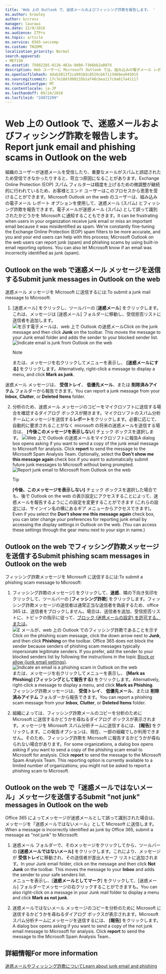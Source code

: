 ```yaml
---
title: 'Web 上の Outlook で、迷惑メールおよびフィッシング詐欺を報告します。 '
ms.author: krowley
author: kccross
manager: laurawi
ms.date: 12/9/2016
ms.audience: ITPro
ms.topic: article
ms.service: O365-seccomp
ms.custom: TN2DMC
localization_priority: Normal
search.appverid:
- MET150
ms.assetid: 758822b5-0126-463a-9d08-7366bb2a807d
description: Web ユーザーに Microsoft Outlook では、組み込みの電子メール レポートのオプションを使用して迷惑メール (スパム) およびフィッシング詐欺を報告できます。マイクロソフトのかどうか、メールが正しく識別されない迷惑メール (スパム) として認識することもできます。
ms.openlocfilehash: 4dab3013f2ca9918dc8529cb67113469ea945015
ms.sourcegitcommit: 17c7e18d7d00135b1af40cbea117c9a817a41117
ms.translationtype: MT
ms.contentlocale: ja-JP
ms.lasthandoff: 09/24/2018
ms.locfileid: "24972299"
---
```

# <a name="report-junk-email-and-phishing-scams-in-outlook-on-the-web"></a><span data-ttu-id="8418e-104">Web 上の Outlook で、迷惑メールおよびフィッシング詐欺を報告します。</span><span class="sxs-lookup"><span data-stu-id="8418e-104">Report junk email and phishing scams in Outlook on the web</span></span> 

<span data-ttu-id="8418e-p102">組織のユーザーが迷惑メールを受信したり、重要なメールがスパムと誤認されたため受信できなかったりすると、苛立つ原因になることがあります。Exchange Online Protection (EOP) スパム フィルターは精度を上げるための微調整が継続的に行われているため、お客様とエンド ユーザーはこのプロセスから恩恵を受けることができます。Microsoft Outlook on the web のユーザーは、組み込みの電子メール レポート オプションを使用して、迷惑メール (スパム) とフィッシング詐欺を報告できます。電子メールが迷惑メール (スパム) として誤って識別されたかどうかを Microsoft に通知することもできます。</span><span class="sxs-lookup"><span data-stu-id="8418e-p102">It can be frustrating when users in your organization receive junk email or miss an important email because it was misidentified as spam. We're constantly fine-tuning the Exchange Online Protection (EOP) spam filters to be more accurate, and you and your end users can help with this process; Microsoft Outlook on the web users can report junk (spam) and phishing scams by using built-in email reporting options. You can also let Microsoft know if an email was incorrectly identified as junk (spam).</span></span>
  
## <a name="submit-junk-messages-in-outlook-on-the-web"></a><span data-ttu-id="8418e-108">Outlook on the web で迷惑メール メッセージを送信する</span><span class="sxs-lookup"><span data-stu-id="8418e-108">Submit junk messages in Outlook on the web</span></span>

<span data-ttu-id="8418e-109">迷惑メール メッセージを Microsoft に送信するには:</span><span class="sxs-lookup"><span data-stu-id="8418e-109">To submit a junk mail message to Microsoft:</span></span>
  
1. <span data-ttu-id="8418e-p103">[迷惑メール] をクリックし、ツールバーの [**迷惑メール**] をクリックします。これは、メッセージは [迷惑メール] フォルダーに移動し、受信拒否リストに送信者を追加します。 ![を示す電子メールは、web 上で Outlook の迷惑メール](media/a10ae792-aab6-4374-a041-6c3f732eb2e3.png)</span><span class="sxs-lookup"><span data-stu-id="8418e-p103">Click on the junk message and then click **Junk** on the toolbar. This moves the message to your Junk email folder and adds the sender to your blocked sender list.  ![Indicate email is junk from Outlook on the web](media/a10ae792-aab6-4374-a041-6c3f732eb2e3.png)</span></span>
  
    > [!NOTE]
    > <span data-ttu-id="8418e-113">または、メッセージを右クリックしてメニューを表示し、 **[迷惑メールにする]** をクリックします。</span><span class="sxs-lookup"><span data-stu-id="8418e-113">Alternatively, right-click a message to display a menu, and click **Mark as junk**.</span></span> 
  
<span data-ttu-id="8418e-114">迷惑メール メッセージは、 **受信トレイ**、 **低優先メール**、または **削除済みアイテム** フォルダーから報告できます。</span><span class="sxs-lookup"><span data-stu-id="8418e-114">You can report a junk message from your **Inbox**, **Clutter**, or **Deleted Items** folder.</span></span> 
  
2. <span data-ttu-id="8418e-p104">分析のため、迷惑メール メッセージのコピーをマイクロソフトに送信する場合を確認するダイアログ ボックスが開きます。マイクロソフトのスパム分析チームにメッセージを送信する**レポート**をクリックします。必要に応じて、自動的に要求されることがなく microsoft の将来の迷惑メールを送信する場合は、 **[今後このメッセージを表示しない**] チェック ボックスを選択します。 ![Web 上で Outlook の迷惑メールをマイクロソフトに報告](media/e8d3a9f9-6eb6-4309-ba6d-643dffdb6a33.png)</span><span class="sxs-lookup"><span data-stu-id="8418e-p104">A dialog box opens asking if you want to send a copy of the junk email message to Microsoft for analysis. Click **report** to send the message to the Microsoft Spam Analysis Team. Optionally, select the **Don't show me this message again** check box if you want to automatically submit future junk messages to Microsoft without being prompted.  ![Report junk email to Microsoft from Outlook on the web](media/e8d3a9f9-6eb6-4309-ba6d-643dffdb6a33.png)</span></span>
  
    > [!TIP]
    > <span data-ttu-id="8418e-p105">**[今後、このメッセージを表示しない]** チェック ボックスを選択した場合でも、後で Outlook on the web の表示設定にアクセスすることによって、迷惑メールを報告するようにこの設定を変更することができます (これらの設定には、サインイン名の横にあるギア メニューからアクセスできます)。</span><span class="sxs-lookup"><span data-stu-id="8418e-p105">Even if you select the **Don't show me this message again** check box, you can later change your preferences for reporting junk email by accessing the display settings in Outlook on the web. (You can access these settings through the gear menu next to your sign in name.)</span></span> 
  
## <a name="submit-phishing-scam-messages-in-outlook-on-the-web"></a><span data-ttu-id="8418e-121">Outlook on the web でフィッシング詐欺メッセージを送信する</span><span class="sxs-lookup"><span data-stu-id="8418e-121">Submit phishing scam messages in Outlook on the web</span></span>

<span data-ttu-id="8418e-122">フィッシング詐欺メッセージを Microsoft に送信するには:</span><span class="sxs-lookup"><span data-stu-id="8418e-122">To submit a phishing scam message to Microsoft:</span></span>
  
1. <span data-ttu-id="8418e-p106">フィッシング詐欺のメッセージ] をクリックして、**迷惑**、隣の下向き矢印をクリックして、ツールバーの [**フィッシング詐欺**] をクリックします。フィッシング詐欺メッセージの送信者は通常正当な送信者を偽装するため、office 365 は、送信者をブロックしません。場合は、送信者を追加、受信拒否リストに、トピックの指示に従って、[ブロック (迷惑メールの設定) を許可する、または](https://go.microsoft.com/fwlink/?LinkId=627572)。![E メールが、web 上の Outlook でのフィッシング詐欺であることを示す](media/959bb577-341c-41ee-a159-e46600b2cf8a.png)</span><span class="sxs-lookup"><span data-stu-id="8418e-p106">Click on the phishing scam message, click the down arrow next to **Junk**, and then click **Phishing** on the toolbar. Office 365 does not block the sender because senders of phishing scam messages typically impersonate legitimate senders. If you prefer, add the sender to your blocked senders list by following the instructions in the topic [Block or allow (junk email settings)](https://go.microsoft.com/fwlink/?LinkId=627572). ![Indicate an email is a phishing scam in Outlook on the web](media/959bb577-341c-41ee-a159-e46600b2cf8a.png)</span></span><br/><span data-ttu-id="8418e-127">または、メッセージを右クリックしてメニューを表示し、 **[Mark as Phishing] (フィッシングとして報告する)** をクリックします。</span><span class="sxs-lookup"><span data-stu-id="8418e-127">Alternatively, right-click a message to display a menu, and click **Mark as Phishing**.</span></span><br/><span data-ttu-id="8418e-128">フィッシング詐欺メッセージは、 **受信トレイ**、 **低優先メール**、または **削除済みアイテム** フォルダーから報告できます。</span><span class="sxs-lookup"><span data-stu-id="8418e-128">You can report a phishing scam message from your **Inbox**, **Clutter**, or **Deleted Items** folder.</span></span> 
  
2. <span data-ttu-id="8418e-p107">組織によっては、フィッシング詐欺メールのコピーを分析のために Microsoft に送信するかどうかを尋ねるダイアログ ボックスが表示されます。メッセージを Microsoft スパム分析チームに送信するには、 **[報告]** をクリックします。この報告オプションは、現在、一部の組織でしか利用できません。そのため、フィッシング詐欺を Microsoft に報告するかどうかが尋ねられない場合があります。</span><span class="sxs-lookup"><span data-stu-id="8418e-p107">For some organizations, a dialog box opens asking if you want to send a copy of the phishing scam email to Microsoft for analysis. Click **report** to send the message to the Microsoft Spam Analysis Team. This reporting option is currently available to a limited number of organizations; you might not be asked to report a phishing scam to Microsoft.</span></span> 
    
## <a name="submit-not-junk-messages-in-outlook-on-the-web"></a><span data-ttu-id="8418e-132">Outlook on the web で「迷惑メールではないメール」メッセージを送信する</span><span class="sxs-lookup"><span data-stu-id="8418e-132">Submit "not junk" messages in Outlook on the web</span></span>

<span data-ttu-id="8418e-133">Office 365 によってメッセージが迷惑メールとして誤って識別された場合は、メッセージを「迷惑メールではないメール」として Microsoft に送信します。</span><span class="sxs-lookup"><span data-stu-id="8418e-133">When a message is incorrectly identified as junk by Office 365, submit a message as "not junk" to Microsoft:</span></span>
  
1. <span data-ttu-id="8418e-p108">迷惑メール フォルダーで、そのメッセージをクリックしてから、ツールバーの **[迷惑メールではないメール]** をクリックします。これにより、メッセージが **受信トレイ**に移動され、その送信者が差出人セーフ リストに追加されます。</span><span class="sxs-lookup"><span data-stu-id="8418e-p108">In your Junk email folder, click on the message and then click **Not Junk** on the toolbar. This moves the message to your **Inbox** and adds the sender to your safe senders list. </span></span><br/><span data-ttu-id="8418e-136">メニューを表示し、[**迷惑メールとしてマーク**] をクリックして、[迷惑メール] フォルダーでメッセージの右クリックすることができますも。</span><span class="sxs-lookup"><span data-stu-id="8418e-136">You can also right-click on a message in your Junk mail folder to display a menu and click **Mark as not junk**.</span></span> 
  
2. <span data-ttu-id="8418e-p109">迷惑メールではないメール メッセージのコピーを分析のために Microsoft に送信するかどうかを尋ねるダイアログ ボックスが表示されます。Microsoft スパム分析チームにメッセージを送信するには、 **[報告]** をクリックします。</span><span class="sxs-lookup"><span data-stu-id="8418e-p109">A dialog box opens asking if you want to send a copy of the not junk email message to Microsoft for analysis. Click **report** to send the message to the Microsoft Spam Analysis Team..</span></span> 
    
## <a name="for-more-information"></a><span data-ttu-id="8418e-139">詳細情報</span><span class="sxs-lookup"><span data-stu-id="8418e-139">For more information</span></span>

[<span data-ttu-id="8418e-140">迷惑メールやフィッシング詐欺について</span><span class="sxs-lookup"><span data-stu-id="8418e-140">Learn about junk email and phishing</span></span>](https://go.microsoft.com/fwlink/p/?LinkId=270068)
  
  

